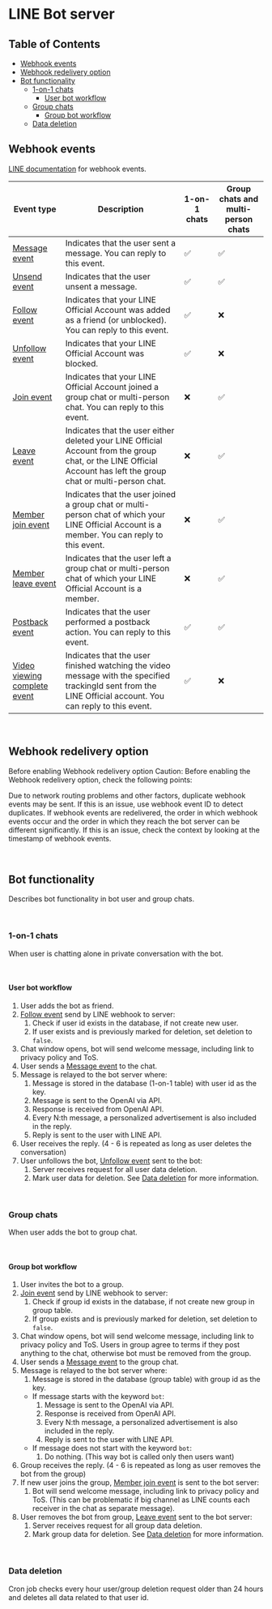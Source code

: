 # LINE Bot server

## Table of Contents
  * [Webhook events](#webhook-events)
  * [Webhook redelivery option](#webhook-redelivery-option)
  * [Bot functionality](#bot-functionality)
    * [1-on-1 chats](#1-on-1-chats)
      * [User bot workflow](#user-bot-workflow)
    * [Group chats](#group-chats)
      * [Group bot workflow](#group-bot-workflow)
    * [Data deletion](#data-deletion)


## Webhook events

[LINE documentation](https://developers.line.biz/en/docs/messaging-api/receiving-messages/#webhook-event-types) for webhook events.

| Event type | Description | 1-on-1 chats | Group chats and multi-person chats |
|------------|-------------|--------------|------------------------------------|
| [Message event](https://developers.line.biz/en/reference/messaging-api/#message-event) | Indicates that the user sent a message. You can reply to this event.                                                |      ✅      |                 ✅                |
| [Unsend event](https://developers.line.biz/en/reference/messaging-api/#unsend-event) | Indicates that the user unsent a message.                                                                            |      ✅      |                 ✅                |
| [Follow event](https://developers.line.biz/en/reference/messaging-api/#follow-event) | Indicates that your LINE Official Account was added as a friend (or unblocked). You can reply to this event.         |      ✅      |                 ❌                |
| [Unfollow event](https://developers.line.biz/en/reference/messaging-api/#unfollow-event) | Indicates that your LINE Official Account was blocked.                                                               |      ✅      |                 ❌                |
| [Join event](https://developers.line.biz/en/reference/messaging-api/#join-event) | Indicates that your LINE Official Account joined a group chat or multi-person chat. You can reply to this event.   |      ❌      |                 ✅                |
| [Leave event](https://developers.line.biz/en/reference/messaging-api/#leave-event) | Indicates that the user either deleted your LINE Official Account from the group chat, or the LINE Official Account has left the group chat or multi-person chat. |      ❌      |                 ✅                |
| [Member join event](https://developers.line.biz/en/reference/messaging-api/#member-joined-event) | Indicates that the user joined a group chat or multi-person chat of which your LINE Official Account is a member. You can reply to this event. |      ❌      |                 ✅                |
| [Member leave event](https://developers.line.biz/en/reference/messaging-api/#member-left-event) | Indicates that the user left a group chat or multi-person chat of which your LINE Official Account is a member.      |      ❌      |                 ✅                |
| [Postback event](https://developers.line.biz/en/reference/messaging-api/#postback-event) | Indicates that the user performed a postback action. You can reply to this event.                                   |      ✅      |                 ✅                |
| [Video viewing complete event](https://developers.line.biz/en/reference/messaging-api/#video-viewing-complete) | Indicates that the user finished watching the video message with the specified trackingId sent from the LINE Official account. You can reply to this event. |      ✅      |                 ❌                |

<br>

## Webhook redelivery option

Before enabling Webhook redelivery option
Caution: Before enabling the Webhook redelivery option, check the following points:

Due to network routing problems and other factors, duplicate webhook events may be sent. If this is an issue, use webhook event ID to detect duplicates.
If webhook events are redelivered, the order in which webhook events occur and the order in which they reach the bot server can be different significantly. If this is an issue, check the context by looking at the timestamp of webhook events.

<br>

## Bot functionality

Describes bot functionality in bot user and group chats.

<br>

### 1-on-1 chats

When user is chatting alone in private conversation with the bot.

<br>

#### User bot workflow

1. User adds the bot as friend.
3. [Follow event](#events) send by LINE webhook to server:
    1. Check if user id exists in the database, if not create new user.
    2. If user exists and is previously marked for deletion, set deletion to `false`.
3. Chat window opens, bot will send welcome message, including link to privacy policy and ToS.
4. User sends a [Message event](#events) to the chat.
5. Message is relayed to the bot server where:
    1. Message is stored in the database (1-on-1 table) with user id as the key.
    2. Message is sent to the OpenAI via API.
    3. Response is received from OpenAI API.
    4. Every N:th message, a personalized advertisement is also included in the reply.
    5. Reply is sent to the user with LINE API.
6. User receives the reply. (4 - 6 is repeated as long as user deletes the conversation)
7. User unfollows the bot, [Unfollow event](#events) sent to the bot:
    1. Server receives request for all user data deletion.
    2. Mark user data for deletion. See [Data deletion](#data-deletion) for more information.

<br>

### Group chats

When user adds the bot to group chat.

<br>

#### Group bot workflow

1. User invites the bot to a group.
2. [Join event](#events) send by LINE webhook to server:
    1. Check if group id exists in the database, if not create new group in group table.
    2. If group exists and is previously marked for deletion, set deletion to `false`.
3. Chat window opens, bot will send welcome message, including link to privacy policy and ToS. Users in group agree to terms if they post anything to the chat, otherwise bot must be removed from the group.
4. User sends a [Message event](#events) to the group chat.
5. Message is relayed to the bot server where:
    1. Message is stored in the database (group table) with group id as the key.
    * If message starts with the keyword `bot`:
        1. Message is sent to the OpenAI via API.
        2. Response is received from OpenAI API.
        3. Every N:th message, a personalized advertisement is also included in the reply.
        4. Reply is sent to the user with LINE API.
    * If message does not start with the keyword `bot`:
        1. Do nothing. (This way bot is called only then users want)
6. Group receives the reply. (4 - 6 is repeated as long as user removes the bot from the group)
7. If new user joins the group, [Member join event](#events) is sent to the bot server:
    1. Bot will send welcome message, including link to privacy policy and ToS. (This can be problematic if big channel as LINE counts each receiver in the chat as separate message).
8. User removes the bot from group, [Leave event](#events) sent to the bot server:
    1. Server receives request for all group data deletion.
    2. Mark group data for deletion. See [Data deletion](#data-deletion) for more information.

<br>

### Data deletion

Cron job checks every hour user/group deletion request older than 24 hours and deletes all data related to that user id.

<br>
